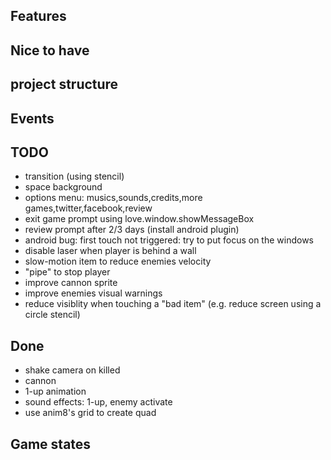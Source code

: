 ## Features

## Nice to have

## project structure

## Events

## TODO

* transition (using stencil)
* space background
* options menu: musics,sounds,credits,more games,twitter,facebook,review
* exit game prompt using love.window.showMessageBox
* review prompt after 2/3 days (install android plugin)
* android bug: first touch not triggered: try to put focus on the windows
* disable laser when player is behind a wall
* slow-motion item to reduce enemies velocity
* "pipe" to stop player
* improve cannon sprite
* improve enemies visual warnings
* reduce visiblity when touching a "bad item" (e.g. reduce screen using a circle stencil)

## Done
* shake camera on killed
* cannon
* 1-up animation
* sound effects: 1-up, enemy activate
* use anim8's grid to create quad

## Game states
